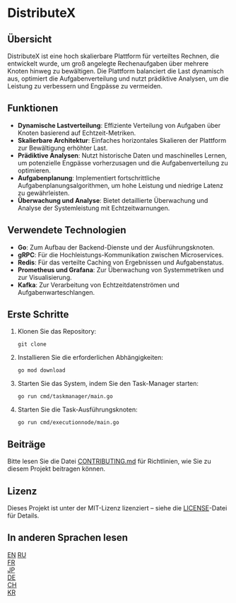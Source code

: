# DistributeX

## Übersicht

DistributeX ist eine hoch skalierbare Plattform für verteiltes Rechnen, die entwickelt wurde, um groß angelegte Rechenaufgaben über mehrere Knoten hinweg zu bewältigen. Die Plattform balanciert die Last dynamisch aus, optimiert die Aufgabenverteilung und nutzt prädiktive Analysen, um die Leistung zu verbessern und Engpässe zu vermeiden.

## Funktionen

- **Dynamische Lastverteilung**: Effiziente Verteilung von Aufgaben über Knoten basierend auf Echtzeit-Metriken.
- **Skalierbare Architektur**: Einfaches horizontales Skalieren der Plattform zur Bewältigung erhöhter Last.
- **Prädiktive Analysen**: Nutzt historische Daten und maschinelles Lernen, um potenzielle Engpässe vorherzusagen und die Aufgabenverteilung zu optimieren.
- **Aufgabenplanung**: Implementiert fortschrittliche Aufgabenplanungsalgorithmen, um hohe Leistung und niedrige Latenz zu gewährleisten.
- **Überwachung und Analyse**: Bietet detaillierte Überwachung und Analyse der Systemleistung mit Echtzeitwarnungen.

## Verwendete Technologien

- **Go**: Zum Aufbau der Backend-Dienste und der Ausführungsknoten.
- **gRPC**: Für die Hochleistungs-Kommunikation zwischen Microservices.
- **Redis**: Für das verteilte Caching von Ergebnissen und Aufgabenstatus.
- **Prometheus und Grafana**: Zur Überwachung von Systemmetriken und zur Visualisierung.
- **Kafka**: Zur Verarbeitung von Echtzeitdatenströmen und Aufgabenwarteschlangen.

## Erste Schritte

1. Klonen Sie das Repository:
    ```
    git clone
    ```
2. Installieren Sie die erforderlichen Abhängigkeiten:
    ```
    go mod download
    ```
3. Starten Sie das System, indem Sie den Task-Manager starten:
    ```
    go run cmd/taskmanager/main.go
    ```
4. Starten Sie die Task-Ausführungsknoten:
    ```
    go run cmd/executionnode/main.go
    ```

## Beiträge
Bitte lesen Sie die Datei [CONTRIBUTING.md](/CONTRIBUTING.md) für Richtlinien, wie Sie zu diesem Projekt beitragen können.

## Lizenz
Dieses Projekt ist unter der MIT-Lizenz lizenziert – siehe die [LICENSE](/LICENSE.md)-Datei für Details.

## In anderen Sprachen lesen

[EN](/README.md)
[RU](README_RU.MD)  
[FR](README_FR.MD)  
[JP](README_JP.MD)  
[DE](README_DE.MD)  
[CH](README_CH.MD)  
[KR](README_KR.MD)